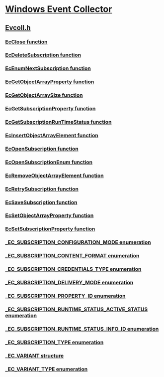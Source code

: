 # [Windows Event Collector](index.md)
## [Evcoll.h](../evcoll/index.md)
### [EcClose function](../evcoll/nf-evcoll-ecclose.md)
### [EcDeleteSubscription function](../evcoll/nf-evcoll-ecdeletesubscription.md)
### [EcEnumNextSubscription function](../evcoll/nf-evcoll-ecenumnextsubscription.md)
### [EcGetObjectArrayProperty function](../evcoll/nf-evcoll-ecgetobjectarrayproperty.md)
### [EcGetObjectArraySize function](../evcoll/nf-evcoll-ecgetobjectarraysize.md)
### [EcGetSubscriptionProperty function](../evcoll/nf-evcoll-ecgetsubscriptionproperty.md)
### [EcGetSubscriptionRunTimeStatus function](../evcoll/nf-evcoll-ecgetsubscriptionruntimestatus.md)
### [EcInsertObjectArrayElement function](../evcoll/nf-evcoll-ecinsertobjectarrayelement.md)
### [EcOpenSubscription function](../evcoll/nf-evcoll-ecopensubscription.md)
### [EcOpenSubscriptionEnum function](../evcoll/nf-evcoll-ecopensubscriptionenum.md)
### [EcRemoveObjectArrayElement function](../evcoll/nf-evcoll-ecremoveobjectarrayelement.md)
### [EcRetrySubscription function](../evcoll/nf-evcoll-ecretrysubscription.md)
### [EcSaveSubscription function](../evcoll/nf-evcoll-ecsavesubscription.md)
### [EcSetObjectArrayProperty function](../evcoll/nf-evcoll-ecsetobjectarrayproperty.md)
### [EcSetSubscriptionProperty function](../evcoll/nf-evcoll-ecsetsubscriptionproperty.md)
### [_EC_SUBSCRIPTION_CONFIGURATION_MODE enumeration](../evcoll/ne-evcoll-_ec_subscription_configuration_mode.md)
### [_EC_SUBSCRIPTION_CONTENT_FORMAT enumeration](../evcoll/ne-evcoll-_ec_subscription_content_format.md)
### [_EC_SUBSCRIPTION_CREDENTIALS_TYPE enumeration](../evcoll/ne-evcoll-_ec_subscription_credentials_type.md)
### [_EC_SUBSCRIPTION_DELIVERY_MODE enumeration](../evcoll/ne-evcoll-_ec_subscription_delivery_mode.md)
### [_EC_SUBSCRIPTION_PROPERTY_ID enumeration](../evcoll/ne-evcoll-_ec_subscription_property_id.md)
### [_EC_SUBSCRIPTION_RUNTIME_STATUS_ACTIVE_STATUS enumeration](../evcoll/ne-evcoll-_ec_subscription_runtime_status_active_status.md)
### [_EC_SUBSCRIPTION_RUNTIME_STATUS_INFO_ID enumeration](../evcoll/ne-evcoll-_ec_subscription_runtime_status_info_id.md)
### [_EC_SUBSCRIPTION_TYPE enumeration](../evcoll/ne-evcoll-_ec_subscription_type.md)
### [_EC_VARIANT structure](../evcoll/ns-evcoll-_ec_variant.md)
### [_EC_VARIANT_TYPE enumeration](../evcoll/ne-evcoll-_ec_variant_type.md)
